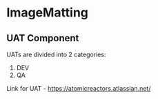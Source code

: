 # ImageMatting

## UAT Component
UATs are divided into 2 categories:
1. DEV
2. QA
 
Link for UAT - https://atomicreactors.atlassian.net/